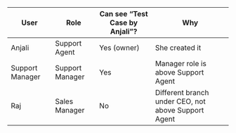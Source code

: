 | User            | Role            | Can see “Test Case by Anjali”? | Why                                                 |
| --------------- | --------------- | ------------------------------ | --------------------------------------------------- |
| Anjali          | Support Agent   | Yes (owner)                    | She created it                                      |
| Support Manager | Support Manager | Yes                            | Manager role is above Support Agent                 |
| Raj             | Sales Manager   | No                             | Different branch under CEO, not above Support Agent |
